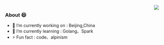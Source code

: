 
<img align="right" src="https://github-readme-stats.vercel.app/api?username=eastFu&show_icons=true&icon_color=CE1D2D&text_color=718096&bg_color=ffffff&hide_title=true&theme=vue" />


### About 😄 

- 🔭 I’m currently working on : Beijing,China
- 🌱 I’m currently learning : Golang、Spark
- ⚡ Fun fact : code、alpinism
